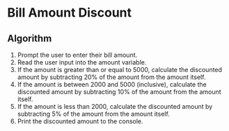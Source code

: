 # Bill Amount Discount

## Algorithm
1. Prompt the user to enter their bill amount.
2. Read the user input into the amount variable.
3. If the amount is greater than or equal to 5000, calculate the discounted amount by subtracting 20% of the amount from the amount itself.
4. If the amount is between 2000 and 5000 (inclusive), calculate the discounted amount by subtracting 10% of the amount from the amount itself.
5. If the amount is less than 2000, calculate the discounted amount by subtracting 5% of the amount from the amount itself.
6. Print the discounted amount to the console.
